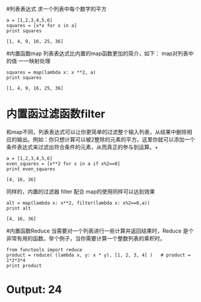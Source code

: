 #列表表达式
求一个列表中每个数字的平方
```
a = [1,2,3,4,5,6]
squares = [x*x for x in a]
print squares
```

	[1, 4, 9, 16, 25, 36]


#内置函数map
列表表达式比内置的map函数更加的简介，如下：
map对列表中的值 一一映射处理

```
squares = map(lambda x: x **2, a)
print squares
```

	[1, 4, 9, 16, 25, 36]


# 内置函过滤函数filter
和map不同，列表表达式可以让你更简单的过滤整个输入列表，从结果中删除相应的输出。例如：你只想计算可以被2整除的元素的平方。这里你就可以添加一个条件表达式来过滤出符合条件的元素，从而真正的参与到运算。+

```
a = [1,2,3,4,5,6]
even_squares = [x**2 for x in a if x%2==0]
print even_squares
```

	[4, 16, 36]

同样的，内置的过滤器 filter 配合 map的使用同样可以达到效果

```
alt = map(lambda x: x**2, filter(lambda x: x%2==0,a))
print alt
```
	[4, 16, 36]


#内置函数Reduce
当需要对一个列表进行一些计算并返回结果时，Reduce 是个非常有用的函数。举个例子，当你需要计算一个整数列表的乘积时。
```
from functools import reduce
product = reduce( (lambda x, y: x * y), [1, 2, 3, 4] )   # product = 1*2*3*4
print product
```
# Output: 24

